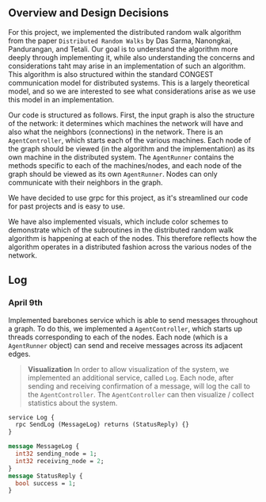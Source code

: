 ## Overview and Design Decisions

For this project, we implemented the distributed random walk algorithm from the paper `Distributed Random Walks` by Das Sarma, Nanongkai, Pandurangan, and  Tetali. Our goal is to understand the algorithm more deeply through implementing it, while also understanding the concerns and considerations taht may arise in an implementation of such an algorithm. This algorithm is also structured within the standard CONGEST communication model for distributed systems. This is a largely theoretical model, and so we are interested to see what considerations arise as we use this model in an implementation.

Our code is structured as follows. First, the input graph is also the structure of the network: it determines which machines the network will have and also what the neighbors (connections) in the network. There is an `AgentController`, which starts each of the various machines. Each node of the graph should be viewed (in the algorithm and the implementation) as its own machine in the distributed system. The `AgentRunner` contains the methods specific to each of the machines/nodes, and each node of the graph should be viewed as its own `AgentRunner`. Nodes can only communicate with their neighbors in the graph.

We have decided to use grpc for this project, as it's streamlined our code for past projects and is easy to use.

We have also implemented visuals, which include color schemes to demonstrate which of the subroutines in the distributed random walk algorithm is happening at each of the nodes. This therefore reflects how the algorithm operates in a distributed fashion across the various nodes of the network.

## Log
### April 9th
Implemented barebones service which is able to send messages throughout a graph. To do this,
we implemented a `AgentController`, which starts up threads corresponding to each of the nodes.
Each node (which is a `AgentRunner` object) can send and receive messages across its adjacent
edges.

>**Visualization**
> In order to allow visualization of the system, we implemented an additional service, called
> `Log`. Each node, after sending and receiving confirmation of a message, will log the call
> to the `AgentController`. The `AgentController` can then visualize / collect statistics
> about the system.

```protobuf
service Log {
  rpc SendLog (MessageLog) returns (StatusReply) {}
}

message MessageLog {
  int32 sending_node = 1;
  int32 receiving_node = 2;
}
message StatusReply {
  bool success = 1;
}
```